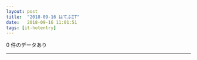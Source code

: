 ```yaml
---
layout: post
title:  "2018-09-16 はてぶIT"
date:   2018-09-16 11:01:51
tags: [it-hotentry]
---
```

0 件のデータあり

<hr>
